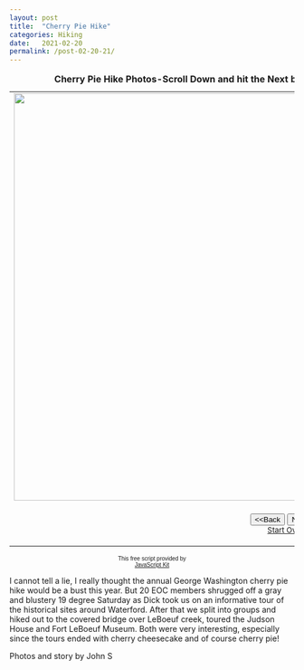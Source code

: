 ```yaml
---
layout: post
title:  "Cherry Pie Hike"
categories: Hiking
date:   2021-02-20
permalink: /post-02-20-21/
---
```


<table border="0" cellpadding="0">
  <caption><strong>Cherry Pie Hike Photos-Scroll Down and hit the Next button to view slide show and read the story below</strong></caption>
  <tr>
    <td width="100%"><img src="https://i.imgur.com/61aU1JXh.jpg" width="960" height="720" class="responsive" name="photoslider"></td>
  </tr>
  <tr>
    <td width="100%"><form method="POST" name="rotater">
      <div align="center"><center><p><script language="JavaScript1.1">
var photos=new Array()
var which=0

/*Change the below variables to reference your own images. You may have as many images in the slider as you wish*/
photos[0]="https://i.imgur.com/61aU1JXh.jpg"
photos[1]="https://i.imgur.com/g772BWvh.jpg"
photos[2]="https://i.imgur.com/i3PcUnah.jpg"
photos[3]="https://i.imgur.com/mHYpYzYh.jpg"
photos[4]="https://i.imgur.com/f5ZMHANh.jpg"



function backward(){
if (which>0){
window.status=''
which--
document.images.photoslider.src=photos[which]
}
}

function forward(){
if (which<photos.length-1){
which++
document.images.photoslider.src=photos[which]
}
else window.status='End of gallery'
}
</script><input type="button" value="&lt;&lt;Back" name="B2"
      onClick="backward()"> <input type="button" value="Next&gt;&gt;" name="B1"
      onClick="forward()"><br>
      <a href="#" onClick="which=1;backward();return false"><small>Start Over</small></a></p>
      </center></div>
    </form>
    </td>
  </tr>
</table>

<p align="center"><font face="arial" size="-2">This free script provided by</font><br>
<font face="arial, helvetica" size="-2"><a href="http://javascriptkit.com">JavaScript
Kit</a></font></p>
<p>I cannot tell a lie, I really thought the annual George Washington cherry pie hike would be a bust this year. But 20 EOC members shrugged off a gray and blustery 19 degree Saturday as Dick took us on an informative tour of the historical sites around Waterford. After that we split into groups and hiked out to the covered bridge over LeBoeuf creek, toured the Judson House and Fort LeBoeuf Museum. Both were very interesting, especially since the tours ended with cherry cheesecake and of course cherry pie!</p>
<p>Photos and story by John S</p>



